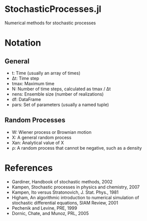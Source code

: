 # StochasticProcesses.jl
Numerical methods for stochastic processes

# Notation

## General
- t: Time (usually an array of times)
- Δt: Time step
- tmax: Maximum time
- N: Number of time steps, calculated as tmax / Δt
- nens: Ensemble size (number of realizations)
- df: DataFrame
- pars: Set of parameters (usually a named tuple)

## Random Processes
- W: Wiener process or Brownian motion
- X: A general random process
- Xan: Analytical value of X
- ρ: A random process that cannot be negative, such as a density


# References

- Gardiner, Handbook of stochastic methods, 2002
- Kampen, Stochastic processes in physics and chemistry, 2007
- Kampen, Ito versus Stratonovich, J. Stat. Phys., 1981
- Higham, An algorithmic introduction to numerical simulation of stochastic differential equations, SIAM Review, 2001
- Pechenik and Levine, PRE, 1999
- Dornic, Chate, and Munoz, PRL, 2005